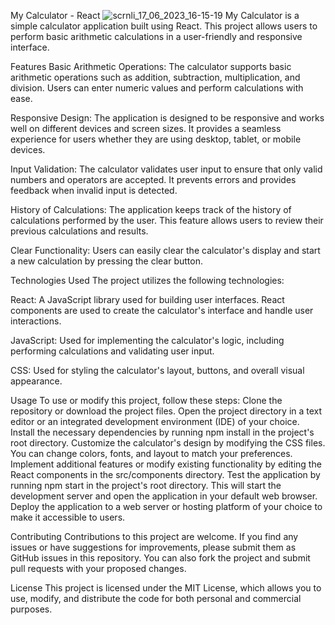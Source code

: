 My Calculator - React
![scrnli_17_06_2023_16-15-19](https://github.com/bahaseline/My-Calculator--React/assets/117291953/fee6fc34-59fc-4228-9e60-3fe4bcbb5253)
My Calculator is a simple calculator application built using React. This project allows users to perform basic arithmetic calculations in a user-friendly and responsive interface.

Features
Basic Arithmetic Operations: The calculator supports basic arithmetic operations such as addition, subtraction, multiplication, and division. Users can enter numeric values and perform calculations with ease.

Responsive Design: The application is designed to be responsive and works well on different devices and screen sizes. It provides a seamless experience for users whether they are using desktop, tablet, or mobile devices.

Input Validation: The calculator validates user input to ensure that only valid numbers and operators are accepted. It prevents errors and provides feedback when invalid input is detected.

History of Calculations: The application keeps track of the history of calculations performed by the user. This feature allows users to review their previous calculations and results.

Clear Functionality: Users can easily clear the calculator's display and start a new calculation by pressing the clear button.

Technologies Used
The project utilizes the following technologies:

React: A JavaScript library used for building user interfaces. React components are used to create the calculator's interface and handle user interactions.

JavaScript: Used for implementing the calculator's logic, including performing calculations and validating user input.

CSS: Used for styling the calculator's layout, buttons, and overall visual appearance.

Usage
To use or modify this project, follow these steps:
Clone the repository or download the project files.
Open the project directory in a text editor or an integrated development environment (IDE) of your choice.
Install the necessary dependencies by running npm install in the project's root directory.
Customize the calculator's design by modifying the CSS files. You can change colors, fonts, and layout to match your preferences.
Implement additional features or modify existing functionality by editing the React components in the src/components directory.
Test the application by running npm start in the project's root directory. This will start the development server and open the application in your default web browser.
Deploy the application to a web server or hosting platform of your choice to make it accessible to users.

Contributing
Contributions to this project are welcome. If you find any issues or have suggestions for improvements, please submit them as GitHub issues in this repository. You can also fork the project and submit pull requests with your proposed changes.

License
This project is licensed under the MIT License, which allows you to use, modify, and distribute the code for both personal and commercial purposes.
